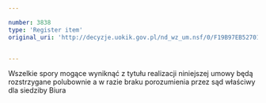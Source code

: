 ```yaml
---

number: 3838
type: 'Register item'
original_uri: 'http://decyzje.uokik.gov.pl/nd_wz_um.nsf/0/F19B97EB52701E5AC1257A9A002CC30B?OpenDocument'


---
```


Wszelkie spory mogące wyniknąć z tytułu realizacji niniejszej umowy będą rozstrzygane polubownie a w razie braku porozumienia przez sąd właściwy dla siedziby Biura
